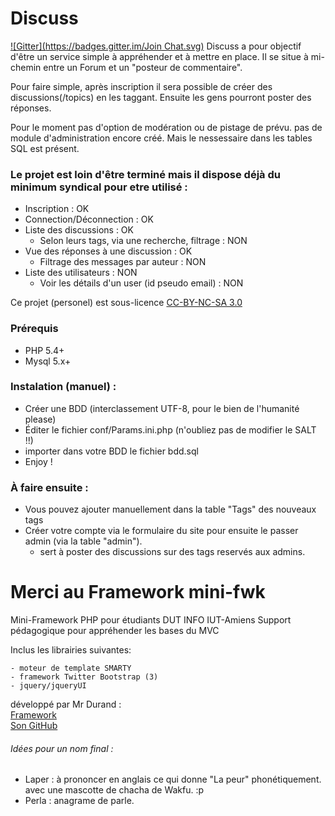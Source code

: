 # Discuss

[![Gitter](https://badges.gitter.im/Join Chat.svg)](https://gitter.im/purexo/Discuss?utm_source=badge&utm_medium=badge&utm_campaign=pr-badge&utm_content=badge)
Discuss a pour objectif d'être un service simple à appréhender et à mettre en place. Il se situe à mi-chemin entre un Forum et un "posteur de commentaire".

Pour faire simple, après inscription il sera possible de créer des discussions(/topics) en les taggant. Ensuite les gens pourront poster des réponses.

Pour le moment pas d'option de modération ou de pistage de prévu. pas de module d'administration encore créé. Mais le nessessaire dans les tables SQL est présent.

### Le projet est loin d'être terminé mais il dispose déjà du minimum syndical pour etre utilisé : 
* Inscription : OK
* Connection/Déconnection : OK
* Liste des discussions : OK
    * Selon leurs tags, via une recherche, filtrage : NON
* Vue des réponses à une discussion : OK
    * Filtrage des messages par auteur : NON
* Liste des utilisateurs : NON
    * Voir les détails d'un user (id pseudo email) : NON

Ce projet (personel) est sous-licence [CC-BY-NC-SA 3.0](https://creativecommons.org/licenses/by-nc-sa/3.0/fr/)

### Prérequis
* PHP 5.4+
* Mysql 5.x+

### Instalation (manuel) :
* Créer une BDD (interclassement UTF-8, pour le bien de l'humanité please)
* Éditer le fichier conf/Params.ini.php (n'oubliez pas de modifier le SALT !!)
* importer dans votre BDD le fichier bdd.sql
* Enjoy !

### À faire ensuite :
* Vous pouvez ajouter manuellement dans la table "Tags" des nouveaux tags
* Créer votre compte via le formulaire du site pour ensuite le passer admin (via la table "admin").
    * sert à poster des discussions sur des tags reservés aux admins.

# Merci au Framework mini-fwk

Mini-Framework PHP pour étudiants DUT INFO IUT-Amiens
Support pédagogique pour appréhender les bases du MVC

Inclus les librairies suivantes: 

    - moteur de template SMARTY
    - framework Twitter Bootstrap (3)
    - jquery/jqueryUI

développé par Mr Durand :    
[Framework](https://github.com/d-durand/mini-fwk)    
[Son GitHub](https://github.com/d-durand/)

###### Idées pour un nom final :
* Laper : à prononcer en anglais ce qui donne "La peur" phonétiquement. avec une mascotte de chacha de Wakfu. :p
* Perla : anagrame de parle.